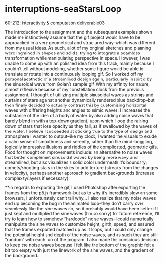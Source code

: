# interruptions-seaStarsLoop
60-212: interactivity &amp; computation deliverable03

The introduction to the assignment and the subsequent examples shown made me instinctively assume that the gif project would 
have to be approached in a very geometrical and structured way–which was different from my usual ideas. As such, a lot of my 
original sketches and planning were ingrained in shapes and solids, trying to integrate a seamless transformation while
manipulating perspective in space. However, I was unable to come up with an polished idea from this track, mainly because 
I couldn’t tell without modeling, whether some figure would be able to translate or rotate into a continuously looping gif. 
So I worked off my personal aesthetic of a streamlined design again, particularly inspired by the sinusoidal wave from Golan’s 
sample gif. With my affinity for nature, almost reflexive because of my constellation clock from the previous assignment, 
I thought of utilizing multiple sinusoidal waves as strings and curtains of stars against another dynamically rendered blue 
backdrop–but then finally decided to actually contrast this by customizing horizontal waves with differing heights and angles to 
mimic waves; I increased the substance of the idea of a body of water by also adding noise waves that barely blend in with a 
top-down gradient, upon which I loop the raining down of stars that lose opacity as they fall, as if swallowed by the waves of the water. 
I believe I succeeded at sticking true to the type of design and atmosphere I wanted to output–like my clock, I wanted the 
visuals to exude a calm sense of smoothness and serenity, rather than the mind-boggling, logically impressive illusions and 
riddles of the complicated, geometric gifs. Food for thought on improvements include: an alternative to noise waves that better 
compliment sinusoidal waves by being more wavy and streamlined, but also visualizes a solid color underneath it’s boundary; 
comets/shooting stars in the skies to add texture (streaks from the changes in velocity), perhaps another approach to gradient 
backgrounds (increase complexity/layers if necessary).

**in regards to exporting the gif, I used Photoshop after exporting the frames from the p5.js framework–but as to why it’s incredibly 
slow on some browsers, I unfortunately can’t tell why…
I also realize that my noise waves end up becoming the bug in the animated loop–they don’t carry over seamlessly like the sine waves do, 
so it probably would have been better if I just kept and multiplied the sine waves (I’m so sorry)
for future reference, I’ll try to learn how to somehow “hardcode” noise waves–I could numerically manipulate the sine waves to 
customize height, girth, speed, and ensured that the frames exported matched up as it loops, but I could only change the potential 
height and depth of the noise waves, and as such they are still “random” with each run of the program.
I also made the conscious decision to keep the noise waves because I felt like the bottom of the graphic felt a bit too 
empty with just the linework of the sine waves, and the gradient of the background..
